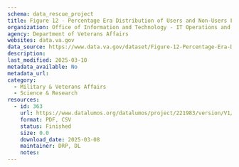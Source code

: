 ```yaml
---
schema: data_rescue_project 
title: Figure 12 - Percentage Era Distribution of Users and Non-Users FY2018 - Males
organization: Office of Information and Technology - IT Operations and Services (ITOPS)
agency: Department of Veterans Affairs
websites: data.va.gov
data_source: https://www.data.va.gov/dataset/Figure-12-Percentage-Era-Distribution-of-Users-and/tpjs-yq59
description: 
last_modified: 2025-03-10
metadata_available: No
metadata_url: 
category:
  - Military & Veterans Affairs 
  - Science & Research 
resources:
  - id: 363
    url: https://www.datalumos.org/datalumos/project/221983/version/V1/view
    format: PDF, CSV
    status: Finished
    size: 0.0
    download_date: 2025-03-08
    maintainer: DRP, DL
    notes: 
---
```


